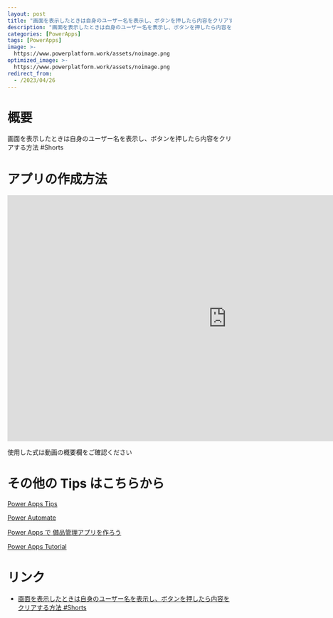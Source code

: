 ```yaml
---
layout: post
title: "画面を表示したときは自身のユーザー名を表示し、ボタンを押したら内容をクリアする方法 #Shorts"
description: "画面を表示したときは自身のユーザー名を表示し、ボタンを押したら内容をクリアする方法 #Shortsを動画で分かりやすく解説"
categories: [PowerApps]
tags: [PowerApps]
image: >-
  https://www.powerplatform.work/assets/noimage.png
optimized_image: >-
  https://www.powerplatform.work/assets/noimage.png
redirect_from:
  - /2023/04/26
---
```



#  概要

画面を表示したときは自身のユーザー名を表示し、ボタンを押したら内容をクリアする方法 #Shorts


# アプリの作成方法

<iframe width="983" height="553" src="https://www.youtube.com/embed/JN6hQZELucY" title="YouTube video player" frameborder="0" allow="accelerometer; autoplay; clipboard-write; encrypted-media; gyroscope; picture-in-picture" allowfullscreen></iframe>


使用した式は動画の概要欄をご確認ください


# その他の Tips はこちらから

[Power Apps Tips](https://www.youtube.com/watch?v=VrAQf3JQ7yM&list=PLVhFi1fb3DqakSLVMn22DDcySXh9jtzi- )


[Power Automate](https://www.youtube.com/watch?v=-YnJYT0ASEM&list=PLVhFi1fb3Dqbzic6GieqnLFgD3aTj-eHA)


[Power Apps で 備品管理アプリを作ろう](https://www.youtube.com/playlist?list=PLVhFi1fb3DqZM3HKb8Hea6XEL96990Fyn)


[Power Apps Tutorial](https://www.youtube.com/playlist?list=PLVhFi1fb3DqalxpL974VvAJvV4iWoSbe_)


# リンク


- [画面を表示したときは自身のユーザー名を表示し、ボタンを押したら内容をクリアする方法 #Shorts](https://www.youtube.com/watch?v=JN6hQZELucY)

